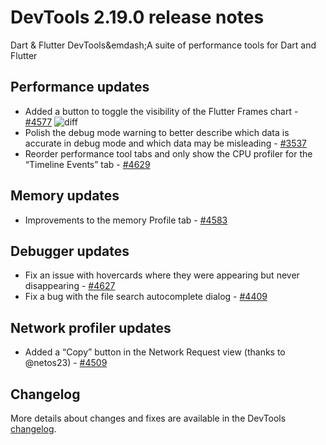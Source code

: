 # DevTools 2.19.0 release notes

Dart & Flutter DevTools&emdash;A suite of performance tools
for Dart and Flutter

## Performance updates

* Added a button to toggle the visibility of the Flutter Frames
  chart - [#4577](https://github.com/flutter/devtools/pull/4577) 
  ![diff]({{site.url}}/development/tools/devtools/release-notes/images-2.19.0/4577.png "Flutter Frames")
* Polish the debug mode warning to better describe which data
  is accurate in debug mode and which data may be misleading -
  [#3537](https://github.com/flutter/devtools/pull/3537) 
* Reorder performance tool tabs and only show the CPU profiler
  for the “Timeline Events” tab -
  [#4629](https://github.com/flutter/devtools/pull/4629) 

## Memory updates

* Improvements to the memory Profile tab -
  [#4583](https://github.com/flutter/devtools/pull/4583)

## Debugger updates

* Fix an issue with hovercards where they were appearing
  but never disappearing -
  [#4627](https://github.com/flutter/devtools/pull/4627) 
* Fix a bug with the file search autocomplete dialog -
  [#4409](https://github.com/flutter/devtools/pull/4409) 

## Network profiler updates

* Added a “Copy” button in the Network Request view
  (thanks to @netos23) -
  [#4509](https://github.com/flutter/devtools/pull/4509) 

## Changelog

More details about changes and fixes are available in the DevTools
[changelog](https://github.com/flutter/devtools/blob/master/CHANGELOG.md).

